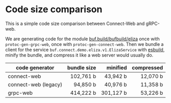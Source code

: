 # Code size comparison

This is a simple code size comparison between Connect-Web and gRPC-web.

We are generating code for the module [buf.build/bufbuild/eliza](https://buf.build/bufbuild/eliza)
once with `protoc-gen-grpc-web`, once with `protoc-gen-connect-web`. 
Then we bundle a client for the service `buf.connect.demo.eliza.v1.ElizaService` 
with [esbuild](https://esbuild.github.io/), minify the bundle, and compress 
it like a web server would usually do.

| code generator | bundle size        | minified               | compressed           |
|----------------|-------------------:|-----------------------:|---------------------:|
| connect-web    | 102,761 b | 43,942 b | 12,070 b |
| connect-web (legacy) | 94,850 b | 40,976 b | 11,358 b |
| grpc-web       | 414,222 b    | 301,127 b    | 53,226 b |
